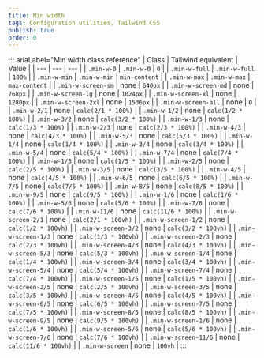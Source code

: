 ```yaml
---
title: Min width 
tags: Configuration utilities, Tailwind CSS
publish: true
order: 0
---
```




::: ariaLabel="Min width class reference"
| Class | Tailwind equivalent | Value |
| --- | --- | --- |
| `.min-w-0` | `.min-w-0` | `0` |
| `.min-w-full` | `.min-w-full` | `100%` |
| `.min-w-min` | `.min-w-min` | `min-content` |
| `.min-w-max` | `.min-w-max` | `max-content` |
| `.min-w-screen-sm` | none | `640px` |
| `.min-w-screen-md` | none | `768px` |
| `.min-w-screen-lg` | none | `1024px` |
| `.min-w-screen-xl` | none | `1280px` |
| `.min-w-screen-2xl` | none | `1536px` |
| `.min-w-screen-all` | none | `0` |
| `.min-w-2/1` | none | `calc(2/1 * 100%)` |
| `.min-w-1/2` | none | `calc(1/2 * 100%)` |
| `.min-w-3/2` | none | `calc(3/2 * 100%)` |
| `.min-w-1/3` | none | `calc(1/3 * 100%)` |
| `.min-w-2/3` | none | `calc(2/3 * 100%)` |
| `.min-w-4/3` | none | `calc(4/3 * 100%)` |
| `.min-w-5/3` | none | `calc(5/3 * 100%)` |
| `.min-w-1/4` | none | `calc(1/4 * 100%)` |
| `.min-w-3/4` | none | `calc(3/4 * 100%)` |
| `.min-w-5/4` | none | `calc(5/4 * 100%)` |
| `.min-w-7/4` | none | `calc(7/4 * 100%)` |
| `.min-w-1/5` | none | `calc(1/5 * 100%)` |
| `.min-w-2/5` | none | `calc(2/5 * 100%)` |
| `.min-w-3/5` | none | `calc(3/5 * 100%)` |
| `.min-w-4/5` | none | `calc(4/5 * 100%)` |
| `.min-w-6/5` | none | `calc(6/5 * 100%)` |
| `.min-w-7/5` | none | `calc(7/5 * 100%)` |
| `.min-w-8/5` | none | `calc(8/5 * 100%)` |
| `.min-w-9/5` | none | `calc(9/5 * 100%)` |
| `.min-w-1/6` | none | `calc(1/6 * 100%)` |
| `.min-w-5/6` | none | `calc(5/6 * 100%)` |
| `.min-w-7/6` | none | `calc(7/6 * 100%)` |
| `.min-w-11/6` | none | `calc(11/6 * 100%)` |
| `.min-w-screen-2/1` | none | `calc(2/1 * 100vh)` |
| `.min-w-screen-1/2` | none | `calc(1/2 * 100vh)` |
| `.min-w-screen-3/2` | none | `calc(3/2 * 100vh)` |
| `.min-w-screen-1/3` | none | `calc(1/3 * 100vh)` |
| `.min-w-screen-2/3` | none | `calc(2/3 * 100vh)` |
| `.min-w-screen-4/3` | none | `calc(4/3 * 100vh)` |
| `.min-w-screen-5/3` | none | `calc(5/3 * 100vh)` |
| `.min-w-screen-1/4` | none | `calc(1/4 * 100vh)` |
| `.min-w-screen-3/4` | none | `calc(3/4 * 100vh)` |
| `.min-w-screen-5/4` | none | `calc(5/4 * 100vh)` |
| `.min-w-screen-7/4` | none | `calc(7/4 * 100vh)` |
| `.min-w-screen-1/5` | none | `calc(1/5 * 100vh)` |
| `.min-w-screen-2/5` | none | `calc(2/5 * 100vh)` |
| `.min-w-screen-3/5` | none | `calc(3/5 * 100vh)` |
| `.min-w-screen-4/5` | none | `calc(4/5 * 100vh)` |
| `.min-w-screen-6/5` | none | `calc(6/5 * 100vh)` |
| `.min-w-screen-7/5` | none | `calc(7/5 * 100vh)` |
| `.min-w-screen-8/5` | none | `calc(8/5 * 100vh)` |
| `.min-w-screen-9/5` | none | `calc(9/5 * 100vh)` |
| `.min-w-screen-1/6` | none | `calc(1/6 * 100vh)` |
| `.min-w-screen-5/6` | none | `calc(5/6 * 100vh)` |
| `.min-w-screen-7/6` | none | `calc(7/6 * 100vh)` |
| `.min-w-screen-11/6` | none | `calc(11/6 * 100vh)` |
| `.min-w-screen` | none | `100vh` |
:::

